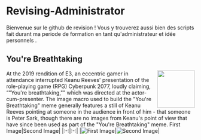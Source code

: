 # Revising-Administrator
Bienvenue sur le github de revision ! Vous y trouverez aussi bien des scripts fait durant ma periode de formation en tant qu'administrateur et idée personnels .

## You're Breathtaking

<img align="right" width="100" height="100" src="https://media.tenor.com/images/6a136e1c2d7b30298a5b657348097a60/tenor.gif">

At the 2019 rendition of E3, an eccentric gamer in attendance interrupted Keanu Reeves' presentation of the role-playing game (RPG) Cyberpunk 2077, loudly claiming, “"You're breathtaking,"” which was directed at the actor-cum-presenter. The image macro used to build the "You're Breathtaking" meme generally features a still of Keanu Reeves pointing at someone in the audience in front of him - that someone is Peter Sark, though there are no images from Keanu's point of view that have since been used as part of the "You're Breathtaking" meme.
First Image|Second Image|
|:-:|:-:|
|![First Image](https://images.pexels.com/photos/585759/pexels-photo-585759.jpeg?h=750&w=1260)|![Second Image](https://images.pexels.com/photos/1335115/pexels-photo-1335115.jpeg?h=750&w=1260)|
